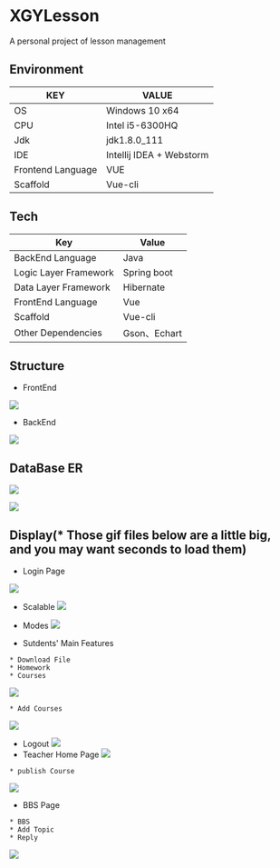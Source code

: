 # XGYLesson
A personal project of lesson management

## Environment

| KEY               | VALUE                    |
| ----------------- | ------------------------ |
| OS                | Windows 10 x64           |
| CPU               | Intel i5-6300HQ          |
| Jdk               | jdk1.8.0_111             |
| IDE               | Intellij IDEA + Webstorm |
| Frontend Language | VUE                      |
| Scaffold          | Vue-cli                  |



## Tech
| Key                   | Value       |
| --------------------- | ----------- |
| BackEnd Language      | Java        |
| Logic Layer Framework | Spring boot |
| Data Layer Framework  | Hibernate   |
| FrontEnd Language     | Vue         |
| Scaffold              | Vue-cli     |
| Other Dependencies    | Gson、Echart |



## Structure

* FrontEnd

![](https://github.com/BryceTsui/XGYLesson/blob/master/images/Structure_FE_CN.png)
* BackEnd

![](https://github.com/BryceTsui/XGYLesson/blob/master/images/Structure_BE_CN.png)

## DataBase ER



![](https://github.com/BryceTsui/XGYLesson/blob/master/images/ER_EN.png)

![](https://github.com/BryceTsui/XGYLesson/blob/master/images/ER_CN.png)



## Display(* Those gif files below are a little big, and you may want seconds to load them)
* Login Page

![](https://github.com/BryceTsui/XGYLesson/blob/master/gif/login.gif)

* Scalable
![](https://github.com/BryceTsui/XGYLesson/blob/master/gif/scalable.gif)

* Modes
![](https://github.com/BryceTsui/XGYLesson/blob/master/gif/features.gif)
* Sutdents' Main Features
``` 
* Download File
* Homework
* Courses
```
![](https://github.com/BryceTsui/XGYLesson/blob/master/gif/mainFeature.gif)

```
* Add Courses
```
![](https://github.com/BryceTsui/XGYLesson/blob/master/gif/addCourse.gif)


* Logout
![](https://github.com/BryceTsui/XGYLesson/blob/master/gif/logout.gif)
* Teacher Home Page
![](https://github.com/BryceTsui/XGYLesson/blob/master/gif/t_main.gif) 

```
* publish Course
```
![](https://github.com/BryceTsui/XGYLesson/blob/master/gif/publish.gif) 

* BBS Page
```
* BBS
* Add Topic
* Reply
```
![](https://github.com/BryceTsui/XGYLesson/blob/master/gif/BBS.gif)
